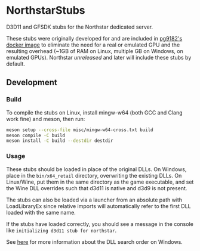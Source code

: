 # NorthstarStubs

D3D11 and GFSDK stubs for the Northstar dedicated server.

These stubs were originally developed for and are included in [pg9182's docker image](https://github.com/pg9182/northstar-dedicated) to eliminate the need for a real or emulated GPU and the resulting overhead (~1GB of RAM on Linux, multiple GB on Windows, on emulated GPUs). Northstar *unreleased* and later will include these stubs by default.

## Development

### Build

To compile the stubs on Linux, install mingw-w64 (both GCC and Clang work fine) and meson, then run:

```bash
meson setup --cross-file misc/mingw-w64-cross.txt build
meson compile -C build
meson install -C build --destdir destdir
```

### Usage

These stubs should be loaded in place of the original DLLs. On Windows, place in the `bin/x64_retail` directory, overwriting the existing DLLs. On Linux/Wine, put them in the same directory as the game executable, and set the Wine DLL overrides such that d3d11 is native and d3d9 is not present.

The stubs can also be loaded via a launcher from an absolute path with LoadLibraryEx since relative imports will automatically refer to the first DLL loaded with the same name.

If the stubs have loaded correctly, you should see a message in the console like `initializing d3d11 stub for northstar`.

See [here](https://docs.microsoft.com/en-us/windows/win32/dlls/dynamic-link-library-search-order) for more information about the DLL search order on Windows.
